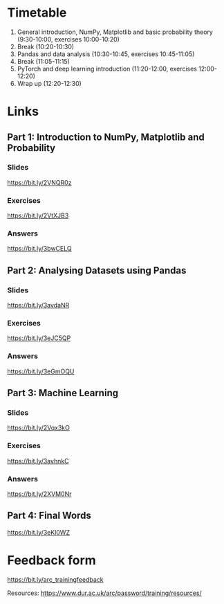 # Timetable
 1. General introduction, NumPy, Matplotlib and basic probability theory (9:30-10:00, exercises 10:00-10:20)
 2. Break (10:20-10:30)
 3. Pandas and data analysis (10:30-10:45, exercises 10:45-11:05)
 4. Break (11:05-11:15)
 5. PyTorch and deep learning introduction (11:20-12:00, exercises 12:00-12:20)
 6. Wrap up (12:20-12:30)

# Links

## Part 1: Introduction to NumPy, Matplotlib and Probability 
### Slides
<https://bit.ly/2VNQR0z>
 
### Exercises
<https://bit.ly/2VtXJB3>

### Answers
<https://bit.ly/3bwCELQ>

## Part 2: Analysing Datasets using Pandas
### Slides
<https://bit.ly/3avdaNR>
 
### Exercises
<https://bit.ly/3eJC5QP>

### Answers
<https://bit.ly/3eGmOQU>

## Part 3: Machine Learning
### Slides
<https://bit.ly/2Vqx3kO>
 
### Exercises
<https://bit.ly/3avhnkC>

### Answers
<https://bit.ly/2XVM0Nr>

## Part 4: Final Words
<https://bit.ly/3eKl0WZ>


# Feedback form
<https://bit.ly/arc_trainingfeedback>

Resources: https://www.dur.ac.uk/arc/password/training/resources/
